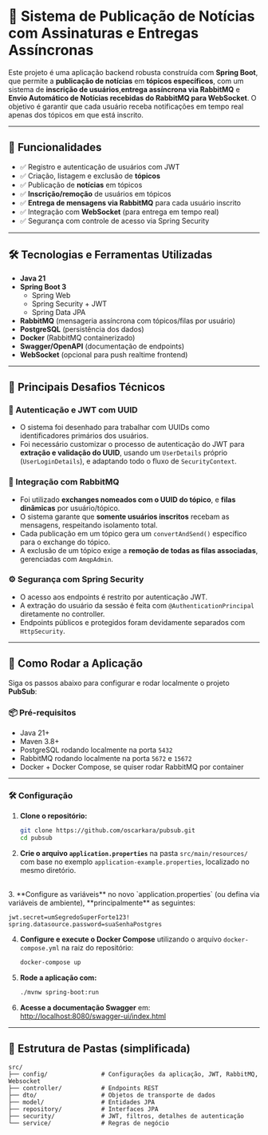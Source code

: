 # 📰 Sistema de Publicação de Notícias com Assinaturas e Entregas Assíncronas

Este projeto é uma aplicação backend robusta construída com **Spring Boot**, que permite a **publicação de notícias** em **tópicos específicos**, com um sistema de **inscrição de usuários**,**entrega assíncrona via RabbitMQ** e **Envio Automático de Notícias recebidas do RabbitMQ para WebSocket**. O objetivo é garantir que cada usuário receba notificações em tempo real apenas dos tópicos em que está inscrito.

---

## 🚧 Funcionalidades

- ✅ Registro e autenticação de usuários com JWT
- ✅ Criação, listagem e exclusão de **tópicos**
- ✅ Publicação de **notícias** em tópicos
- ✅ **Inscrição/remoção** de usuários em tópicos
- ✅ **Entrega de mensagens via RabbitMQ** para cada usuário inscrito
- ✅ Integração com **WebSocket** (para entrega em tempo real)
- ✅ Segurança com controle de acesso via Spring Security

---

## 🛠️ Tecnologias e Ferramentas Utilizadas

- **Java 21**
- **Spring Boot 3**
  - Spring Web
  - Spring Security + JWT
  - Spring Data JPA
- **RabbitMQ** (mensageria assíncrona com tópicos/filas por usuário)
- **PostgreSQL** (persistência dos dados)
- **Docker** (RabbitMQ containerizado)
- **Swagger/OpenAPI** (documentação de endpoints)
- **WebSocket** (opcional para push realtime frontend)

---

## 🧠 Principais Desafios Técnicos

### 🔐 Autenticação e JWT com UUID
- O sistema foi desenhado para trabalhar com UUIDs como identificadores primários dos usuários.
- Foi necessário customizar o processo de autenticação do JWT para **extração e validação do UUID**, usando um `UserDetails` próprio (`UserLoginDetails`), e adaptando todo o fluxo de `SecurityContext`.

### 🔄 Integração com RabbitMQ
- Foi utilizado **exchanges nomeados com o UUID do tópico**, e **filas dinâmicas** por usuário/tópico.
- O sistema garante que **somente usuários inscritos** recebam as mensagens, respeitando isolamento total.
- Cada publicação em um tópico gera um `convertAndSend()` específico para o exchange do tópico.
- A exclusão de um tópico exige a **remoção de todas as filas associadas**, gerenciadas com `AmqpAdmin`.

### ⚙️ Segurança com Spring Security
- O acesso aos endpoints é restrito por autenticação JWT.
- A extração do usuário da sessão é feita com `@AuthenticationPrincipal` diretamente no controller.
- Endpoints públicos e protegidos foram devidamente separados com `HttpSecurity`.

---

## 🚀 Como Rodar a Aplicação

Siga os passos abaixo para configurar e rodar localmente o projeto **PubSub**:

### 📦 Pré-requisitos

- Java 21+
- Maven 3.8+
- PostgreSQL rodando localmente na porta `5432`
- RabbitMQ rodando localmente na porta `5672` e `15672`
- Docker + Docker Compose, se quiser rodar RabbitMQ por container

---
### 🛠️ Configuração

1. **Clone o repositório:**

   ```bash
   git clone https://github.com/oscarkara/pubsub.git
   cd pubsub
   ```

2. **Crie o arquivo `application.properties`** na pasta `src/main/resources/` com base no exemplo `application-example.properties`, localizado no mesmo diretório.
</br>
3. **Configure as variáveis** no novo `application.properties` (ou defina via variáveis de ambiente), **principalmente** as seguintes:

   ```properties
   jwt.secret=umSegredoSuperForte123!
   spring.datasource.password=suaSenhaPostgres
   ```

4. **Configure e execute o Docker Compose** utilizando o arquivo `docker-compose.yml` na raiz do repositório:

   ```bash
   docker-compose up
   ```

5. **Rode a aplicação com:**

   ```bash
   ./mvnw spring-boot:run
   ```

6. **Acesse a documentação Swagger** em:  
   [http://localhost:8080/swagger-ui/index.html](http://localhost:8080/swagger-ui/index.html)

---

## 📂 Estrutura de Pastas (simplificada)

```
src/
├── config/               # Configurações da aplicação, JWT, RabbitMQ, Websocket
├── controller/           # Endpoints REST
├── dto/                  # Objetos de transporte de dados
├── model/                # Entidades JPA
├── repository/           # Interfaces JPA
├── security/             # JWT, filtros, detalhes de autenticação
└── service/              # Regras de negócio

```
